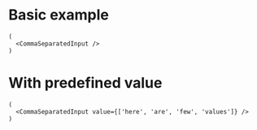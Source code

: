 # Basic example
    (
      <CommaSeparatedInput />
    )

# With predefined value
    (
      <CommaSeparatedInput value={['here', 'are', 'few', 'values']} />
    )

